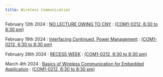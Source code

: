 ```yaml
---
title: Wireless Communication
---
```


February 12th 2024
: [NO LECTURE OWING TO CNY](#)
  : [(COM1-0212, 6:30 to 8:30 pm)](#)

February 19th 2024
: [Interfacing Continued, Power Management](#)
  : [(COM1-0212, 6:30 to 8:30 pm)](#)

February 26th 2024
: [RECESS WEEK](#)
  : [(COM1-0212, 6:30 to 8:30 pm)](#)


March 4th 2024
: [Basics of Wireless Communication for Embedded Application](#)
  : [(COM1-0212, 6:30 to 8:30 pm)](#)
